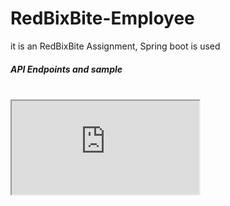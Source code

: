 # RedBixBite-Employee
it is an RedBixBite Assignment, Spring boot is used


<h5>API Endpoints and sample </h5>

<br>

<iframe src="https://documenter.getpostman.com/view/30757044/2sA2r81iWF" title="documentation">
